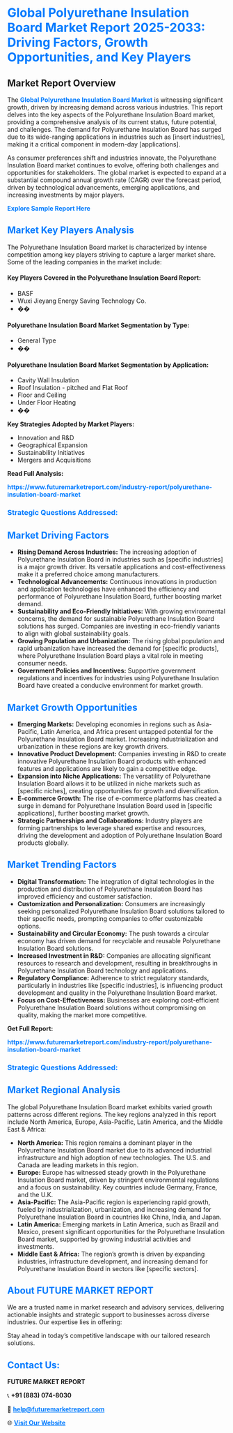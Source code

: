<h1 style="color: #007BFF;">Global Polyurethane Insulation Board Market Report 2025-2033: Driving Factors, Growth Opportunities, and Key Players</h1>

<section id="overview">
<h2>Market Report Overview</h2>
<p>The <a href="https://www.futuremarketreport.com/industry-report/polyurethane-insulation-board-market" style="color: #007BFF; text-decoration: none;"><strong>Global Polyurethane Insulation Board Market</strong></a> is witnessing significant growth, driven by increasing demand across various industries. This report delves into the key aspects of the Polyurethane Insulation Board market, providing a comprehensive analysis of its current status, future potential, and challenges. The demand for Polyurethane Insulation Board has surged due to its wide-ranging applications in industries such as [insert industries], making it a critical component in modern-day [applications].</p>
<p>As consumer preferences shift and industries innovate, the Polyurethane Insulation Board market continues to evolve, offering both challenges and opportunities for stakeholders. The global market is expected to expand at a substantial compound annual growth rate (CAGR) over the forecast period, driven by technological advancements, emerging applications, and increasing investments by major players.</p>
</section>

<section id="overview">
<p><a href="https://www.futuremarketreport.com/request-sample/reportId=113735" style="color: #007BFF; text-decoration: none;"><strong>Explore Sample Report Here</strong></a></p>
</section>

<section id="key-players">
<h2 style="color: #007BFF;">Market Key Players Analysis</h2>
<p>The Polyurethane Insulation Board market is characterized by intense competition among key players striving to capture a larger market share. Some of the leading companies in the market include:</p>
<h4>Key Players Covered in the Polyurethane Insulation Board Report:</h4>
<ul><li>BASF</li><li>Wuxi Jieyang Energy Saving Technology Co.</li><li>��</li></ul>
<h4>Polyurethane Insulation Board Market Segmentation by Type:</h4>
<ul><li>General Type</li><li>��</li></ul>

<h4>Polyurethane Insulation Board Market Segmentation by Application:</h4>
<ul><li>Cavity Wall Insulation</li><li>Roof Insulation - pitched and Flat Roof</li><li>Floor and Ceiling</li><li>Under Floor Heating</li><li>��</li></ul>
<p><strong>Key Strategies Adopted by Market Players:</strong></p>
<ul>
<li>Innovation and R&D</li>
<li>Geographical Expansion</li>
<li>Sustainability Initiatives</li>
<li>Mergers and Acquisitions</li>
</ul>
</section>

<section>
<p><strong>Read Full Analysis: </strong></p><a href="https://www.futuremarketreport.com/industry-report/polyurethane-insulation-board-market" style="color: #007BFF; text-decoration: none;"><strong>https://www.futuremarketreport.com/industry-report/polyurethane-insulation-board-market</strong></a>
<h3 style="color: #007BFF;">Strategic Questions Addressed:</h3>
</section>

<section id="driving-factors">
<h2 style="color: #007BFF;">Market Driving Factors</h2>
<ul>
<li><strong>Rising Demand Across Industries:</strong> The increasing adoption of Polyurethane Insulation Board in industries such as [specific industries] is a major growth driver. Its versatile applications and cost-effectiveness make it a preferred choice among manufacturers.</li>
<li><strong>Technological Advancements:</strong> Continuous innovations in production and application technologies have enhanced the efficiency and performance of Polyurethane Insulation Board, further boosting market demand.</li>
<li><strong>Sustainability and Eco-Friendly Initiatives:</strong> With growing environmental concerns, the demand for sustainable Polyurethane Insulation Board solutions has surged. Companies are investing in eco-friendly variants to align with global sustainability goals.</li>
<li><strong>Growing Population and Urbanization:</strong> The rising global population and rapid urbanization have increased the demand for [specific products], where Polyurethane Insulation Board plays a vital role in meeting consumer needs.</li>
<li><strong>Government Policies and Incentives:</strong> Supportive government regulations and incentives for industries using Polyurethane Insulation Board have created a conducive environment for market growth.</li>
</ul>
</section>

<section id="growth-opportunities">
<h2 style="color: #007BFF;">Market Growth Opportunities</h2>
<ul>
<li><strong>Emerging Markets:</strong> Developing economies in regions such as Asia-Pacific, Latin America, and Africa present untapped potential for the Polyurethane Insulation Board market. Increasing industrialization and urbanization in these regions are key growth drivers.</li>
<li><strong>Innovative Product Development:</strong> Companies investing in R&D to create innovative Polyurethane Insulation Board products with enhanced features and applications are likely to gain a competitive edge.</li>
<li><strong>Expansion into Niche Applications:</strong> The versatility of Polyurethane Insulation Board allows it to be utilized in niche markets such as [specific niches], creating opportunities for growth and diversification.</li>
<li><strong>E-commerce Growth:</strong> The rise of e-commerce platforms has created a surge in demand for Polyurethane Insulation Board used in [specific applications], further boosting market growth.</li>
<li><strong>Strategic Partnerships and Collaborations:</strong> Industry players are forming partnerships to leverage shared expertise and resources, driving the development and adoption of Polyurethane Insulation Board products globally.</li>
</ul>
</section>

<section id="trending-factors">
<h2 style="color: #007BFF;">Market Trending Factors</h2>
<ul>
<li><strong>Digital Transformation:</strong> The integration of digital technologies in the production and distribution of Polyurethane Insulation Board has improved efficiency and customer satisfaction.</li>
<li><strong>Customization and Personalization:</strong> Consumers are increasingly seeking personalized Polyurethane Insulation Board solutions tailored to their specific needs, prompting companies to offer customizable options.</li>
<li><strong>Sustainability and Circular Economy:</strong> The push towards a circular economy has driven demand for recyclable and reusable Polyurethane Insulation Board solutions.</li>
<li><strong>Increased Investment in R&D:</strong> Companies are allocating significant resources to research and development, resulting in breakthroughs in Polyurethane Insulation Board technology and applications.</li>
<li><strong>Regulatory Compliance:</strong> Adherence to strict regulatory standards, particularly in industries like [specific industries], is influencing product development and quality in the Polyurethane Insulation Board market.</li>
<li><strong>Focus on Cost-Effectiveness:</strong> Businesses are exploring cost-efficient Polyurethane Insulation Board solutions without compromising on quality, making the market more competitive.</li>
</ul>
</section>

<section>
<p><strong>Get Full Report: </strong></p><a href="https://www.futuremarketreport.com/industry-report/polyurethane-insulation-board-market" style="color: #007BFF; text-decoration: none;"><strong>https://www.futuremarketreport.com/industry-report/polyurethane-insulation-board-market</strong></a>
<h3 style="color: #007BFF;">Strategic Questions Addressed:</h3>
</section>


<section id="regional-analysis">
<h2 style="color: #007BFF;">Market Regional Analysis</h2>
<p>The global Polyurethane Insulation Board market exhibits varied growth patterns across different regions. The key regions analyzed in this report include North America, Europe, Asia-Pacific, Latin America, and the Middle East & Africa:</p>
<ul>
<li><strong>North America:</strong> This region remains a dominant player in the Polyurethane Insulation Board market due to its advanced industrial infrastructure and high adoption of new technologies. The U.S. and Canada are leading markets in this region.</li>
<li><strong>Europe:</strong> Europe has witnessed steady growth in the Polyurethane Insulation Board market, driven by stringent environmental regulations and a focus on sustainability. Key countries include Germany, France, and the U.K.</li>
<li><strong>Asia-Pacific:</strong> The Asia-Pacific region is experiencing rapid growth, fueled by industrialization, urbanization, and increasing demand for Polyurethane Insulation Board in countries like China, India, and Japan.</li>
<li><strong>Latin America:</strong> Emerging markets in Latin America, such as Brazil and Mexico, present significant opportunities for the Polyurethane Insulation Board market, supported by growing industrial activities and investments.</li>
<li><strong>Middle East & Africa:</strong> The region’s growth is driven by expanding industries, infrastructure development, and increasing demand for Polyurethane Insulation Board in sectors like [specific sectors].</li>
</ul>
</section>

<footer>
<h2 style="color: #007BFF;">About FUTURE MARKET REPORT</h2>
<p>We are a trusted name in market research and advisory services, delivering actionable insights and strategic support to businesses across diverse industries. Our expertise lies in offering:</p>

<p>Stay ahead in today’s competitive landscape with our tailored research solutions.</p>

<h2 style="color: #007BFF;">Contact Us:</h2>
<p><strong>FUTURE MARKET REPORT</strong></p>
<p>📞 <strong>+91 (883) 074-8030</strong></p>
<p>📧 <strong><a href="mailto:help@futuremarketreport.com" style="color: #007BFF;">help@futuremarketreport.com</a></strong></p>
<p>🌐 <strong><a href="https://www.futuremarketreport.com/" style="color: #007BFF;">Visit Our Website</a></strong></p>
</footer>